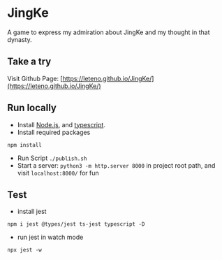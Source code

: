 # JingKe

A game to express my admiration about JingKe and my thought in that dynasty.

## Take a try
Visit Github Page: [https://leteno.github.io/JingKe/](https://leteno.github.io/JingKe/)

## Run locally
* Install [Node.js](https://nodejs.dev/learn/how-to-install-nodejs/),
 and [typescript](https://code.visualstudio.com/Docs/languages/typescript#:~:text=The%20easiest%20way%20to%20install%20TypeScript%20is%20through,on%20your%20computer%20by%3A%20npm%20install%20-g%20typescript).
* Install required packages
```
npm install
```
* Run Script `./publish.sh`
* Start a server: `python3 -m http.server 8000` in project root path, and visit `localhost:8000/` for fun

## Test
* install jest
```
npm i jest @types/jest ts-jest typescript -D
```
* run jest in watch mode
```
npx jest -w
```
